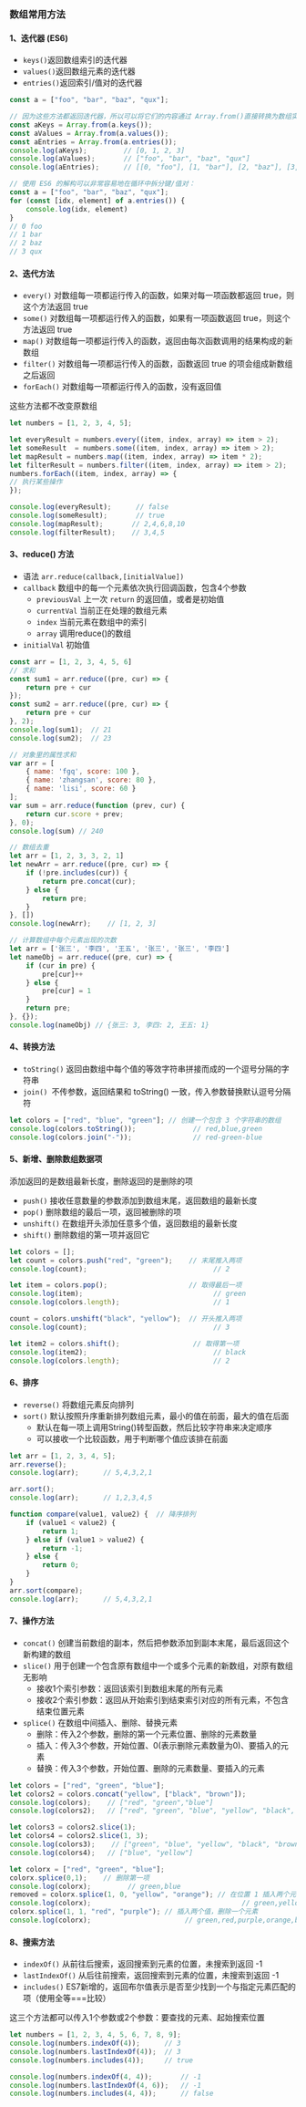 ### 数组常用方法
#### 1、迭代器 (ES6)
* `keys()`返回数组索引的迭代器
* `values()`返回数组元素的迭代器
* `entries()`返回索引/值对的迭代器

```js
const a = ["foo", "bar", "baz", "qux"];

// 因为这些方法都返回迭代器，所以可以将它们的内容通过 Array.from()直接转换为数组实例
const aKeys = Array.from(a.keys());
const aValues = Array.from(a.values());
const aEntries = Array.from(a.entries());
console.log(aKeys);         // [0, 1, 2, 3]
console.log(aValues);       // ["foo", "bar", "baz", "qux"]
console.log(aEntries);      // [[0, "foo"], [1, "bar"], [2, "baz"], [3, "qux"]]

// 使用 ES6 的解构可以非常容易地在循环中拆分键/值对：
const a = ["foo", "bar", "baz", "qux"];
for (const [idx, element] of a.entries()) {
    console.log(idx, element)
}
// 0 foo 
// 1 bar 
// 2 baz 
// 3 qux
```


#### 2、迭代方法
* `every()`    对数组每一项都运行传入的函数，如果对每一项函数都返回 true，则这个方法返回 true
* `some()`     对数组每一项都运行传入的函数，如果有一项函数返回 true，则这个方法返回 true
* `map()`      对数组每一项都运行传入的函数，返回由每次函数调用的结果构成的新数组
* `filter()`   对数组每一项都运行传入的函数，函数返回 true 的项会组成新数组之后返回
* `forEach()`  对数组每一项都运行传入的函数，没有返回值

这些方法都不改变原数组



```js
let numbers = [1, 2, 3, 4, 5];

let everyResult = numbers.every((item, index, array) => item > 2);
let someResult  = numbers.some((item, index, array) => item > 2);
let mapResult = numbers.map((item, index, array) => item * 2);
let filterResult = numbers.filter((item, index, array) => item > 2);
numbers.forEach((item, index, array) => {
// 执行某些操作
});

console.log(everyResult);      // false
console.log(someResult);       // true
console.log(mapResult);       // 2,4,6,8,10
console.log(filterResult);    // 3,4,5
```

#### 3、reduce() 方法
* 语法 `arr.reduce(callback,[initialValue])`
* `callback` 数组中的每一个元素依次执行回调函数，包含4个参数
  * `previousVal` 上一次 `return` 的返回值，或者是初始值
  * `currentVal` 当前正在处理的数组元素
  * `index` 当前元素在数组中的索引
  * `array` 调用reduce()的数组
* `initialVal` 初始值

```js
const arr = [1, 2, 3, 4, 5, 6]
// 求和
const sum1 = arr.reduce((pre, cur) => {
    return pre + cur
});
const sum2 = arr.reduce((pre, cur) => {
    return pre + cur
}, 2);
console.log(sum1);  // 21
console.log(sum2);  // 23

// 对象里的属性求和
var arr = [
    { name: 'fgq', score: 100 },
    { name: 'zhangsan', score: 80 },
    { name: 'lisi', score: 60 }
];
var sum = arr.reduce(function (prev, cur) {
    return cur.score + prev;
}, 0);
console.log(sum) // 240

// 数组去重
let arr = [1, 2, 3, 3, 2, 1]
let newArr = arr.reduce((pre, cur) => {
    if (!pre.includes(cur)) {
        return pre.concat(cur);
    } else {
        return pre;
    }
}, [])
console.log(newArr);    // [1, 2, 3]

// 计算数组中每个元素出现的次数
let arr = ['张三', '李四', '王五', '张三', '张三', '李四']
let nameObj = arr.reduce((pre, cur) => {
    if (cur in pre) {
        pre[cur]++
    } else {
        pre[cur] = 1
    }
    return pre;
}, {});
console.log(nameObj) // {张三: 3, 李四: 2, 王五: 1}
```



#### 4、转换方法
* `toString()` 返回由数组中每个值的等效字符串拼接而成的一个逗号分隔的字符串
* `join() `不传参数，返回结果和 toString() 一致，传入参数替换默认逗号分隔符

```js
let colors = ["red", "blue", "green"]; // 创建一个包含 3 个字符串的数组
console.log(colors.toString());              // red,blue,green
console.log(colors.join("-"));               // red-green-blue
```


#### 5、新增、删除数组数据项
添加返回的是数组最新长度，删除返回的是删除的项
* `push()` 接收任意数量的参数添加到数组末尾，返回数组的最新长度
* `pop()` 删除数组的最后一项，返回被删除的项
* `unshift()` 在数组开头添加任意多个值，返回数组的最新长度
* `shift()` 删除数组的第一项并返回它

```js
let colors = []; 
let count = colors.push("red", "green");    // 末尾推入两项
console.log(count);                               // 2

let item = colors.pop();                    // 取得最后一项
console.log(item);                                // green
console.log(colors.length);                       // 1

count = colors.unshift("black", "yellow");  // 开头推入两项
console.log(count);                               // 3

let item2 = colors.shift();                  // 取得第一项
console.log(item2);                               // black
console.log(colors.length);                       // 2
```


#### 6、排序
* `reverse()` 将数组元素反向排列
* `sort()` 默认按照升序重新排列数组元素，最小的值在前面，最大的值在后面
  * 默认在每一项上调用String()转型函数，然后比较字符串来决定顺序
  * 可以接收一个比较函数，用于判断哪个值应该排在前面

```js
let arr = [1, 2, 3, 4, 5];
arr.reverse();
console.log(arr);      // 5,4,3,2,1

arr.sort();
console.log(arr);      // 1,2,3,4,5

function compare(value1, value2) {  // 降序排列
    if (value1 < value2) {
        return 1;       
    } else if (value1 > value2) {
        return -1;      
    } else {
        return 0;
    }
}
arr.sort(compare);
console.log(arr);      // 5,4,3,2,1
```

#### 7、操作方法
* `concat()` 创建当前数组的副本，然后把参数添加到副本末尾，最后返回这个新构建的数组
* `slice()` 用于创建一个包含原有数组中一个或多个元素的新数组，对原有数组无影响
  * 接收1个索引参数：返回该索引到数组末尾的所有元素
  * 接收2个索引参数：返回从开始索引到结束索引对应的所有元素，不包含结束位置元素
* `splice()` 在数组中间插入、删除、替换元素
  * 删除：传入2个参数，删除的第一个元素位置、删除的元素数量
  * 插入：传入3个参数，开始位置、0(表示删除元素数量为0)、要插入的元素
  * 替换：传入3个参数，开始位置、删除的元素数量、要插入的元素

```js
let colors = ["red", "green", "blue"];
let colors2 = colors.concat("yellow", ["black", "brown"]);
console.log(colors);    // ["red", "green","blue"]
console.log(colors2);   // ["red", "green", "blue", "yellow", "black", "brown"]

let colors3 = colors2.slice(1);
let colors4 = colors2.slice(1, 3);
console.log(colors3);    // ["green", "blue", "yellow", "black", "brown"]
console.log(colors4);   // ["blue", "yellow"]

let colorx = ["red", "green", "blue"];
colorx.splice(0,1);    // 删除第一项
console.log(colorx);         // green,blue
removed = colorx.splice(1, 0, "yellow", "orange"); // 在位置 1 插入两个元素
console.log(colorx);                                     // green,yellow,orange,blue
colorx.splice(1, 1, "red", "purple"); // 插入两个值，删除一个元素
console.log(colorx);                       // green,red,purple,orange,blue
```


#### 8、搜索方法
* `indexOf()` 从前往后搜索，返回搜索到元素的位置，未搜索到返回 -1
* `lastIndexOf()` 从后往前搜索，返回搜索到元素的位置，未搜索到返回 -1
* `includes()` ES7新增的，返回布尔值表示是否至少找到一个与指定元素匹配的项（使用全等===比较）

这三个方法都可以传入1个参数或2个参数：要查找的元素、起始搜索位置
```js
let numbers = [1, 2, 3, 4, 5, 6, 7, 8, 9];
console.log(numbers.indexOf(4));      // 3
console.log(numbers.lastIndexOf(4));  // 3
console.log(numbers.includes(4));     // true

console.log(numbers.indexOf(4, 4));       // -1
console.log(numbers.lastIndexOf(4, 6));   // -1
console.log(numbers.includes(4, 4));      // false
```


